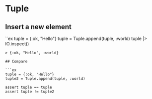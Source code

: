 # Tuple

## Insert a new element

``ex
tuple = {:ok, "Hello"}
tuple = Tuple.append(tuple, :world)
tuple |> IO.inspect()
```
> {:ok, "Hello", :world}

## Compare

```ex
tuple = {:ok, "Hello"}
tuple2 = Tuple.append(tuple, :world)

assert tuple == tuple
assert tuple != tuple2
```